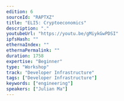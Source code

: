 ```yaml
---
edition: 6
sourceId: "RAPTXZ"
title: "ELI5: Cryptoeconomics"
description: "."
youtubeUrl: "https://youtu.be/gMiykGwPDSI"
ipfsHash: ""
ethernaIndex: ""
ethernaPermalink: ""
duration: 1758
expertise: "Beginner"
type: "Workshop"
track: "Developer Infrastructure"
tags: ["Developer Infrastructure"]
keywords: ["engineering"]
speakers: ["Julian Ma"]
---
```

